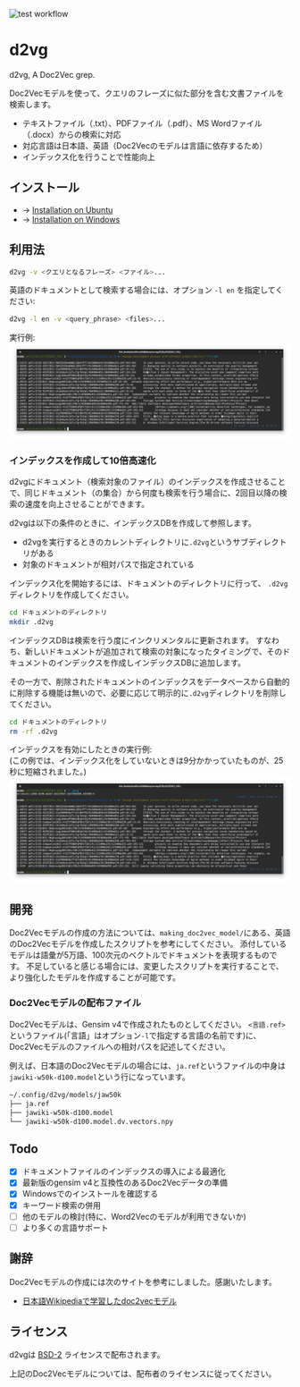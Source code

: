 ![test workflow](https://github.com/tos-kamiya/d2vg/workflows/Tests/badge.svg)

# d2vg

d2vg, A Doc2Vec grep.

Doc2Vecモデルを使って、クエリのフレーズに似た部分を含む文書ファイルを検索します。

* テキストファイル（.txt）、PDFファイル（.pdf）、MS Wordファイル（.docx）からの検索に対応
* 対応言語は日本語、英語（Doc2Vecのモデルは言語に依存するため）
* インデックス化を行うことで性能向上

## インストール

* &rarr; [Installation on Ubuntu](docs/installation-on-ubuntu.ja_JP.md)
* &rarr; [Installation on Windows](docs/installation-on-windows.ja_JP.md)

## 利用法

```sh
d2vg -v <クエリとなるフレーズ> <ファイル>...
```

英語のドキュメントとして検索する場合には、オプション `-l en` を指定してください:

```sh
d2vg -l en -v <query_phrase> <files>...
```

実行例:  
![Search in pdf files](images/example1.png)

### インデックスを作成して10倍高速化

d2vgにドキュメント（検索対象のファイル）のインデックスを作成させることで、同じドキュメント（の集合）から何度も検索を行う場合に、2回目以降の検索の速度を向上させることができます。

d2vgは以下の条件のときに、インデックスDBを作成して参照します。

* d2vgを実行するときのカレントディレクトリに`.d2vg`というサブディレクトリがある
* 対象のドキュメントが相対パスで指定されている

インデックス化を開始するには、ドキュメントのディレクトリに行って、 `.d2vg` ディレクトリを作成してください。

```sh
cd ドキュメントのディレクトリ
mkdir .d2vg
```

インデックスDBは検索を行う度にインクリメンタルに更新されます。
すなわち、新しいドキュメントが追加されて検索の対象になったタイミングで、そのドキュメントのインデックスを作成しインデックスDBに追加します。

その一方で、削除されたドキュメントのインデックスをデータベースから自動的に削除する機能は無いので、必要に応じて明示的に`.d2vg`ディレクトリを削除してください。

```sh
cd ドキュメントのディレクトリ
rm -rf .d2vg
```

インデックスを有効にしたときの実行例:  
(この例では、インデックス化をしていないときは9分かかっていたものが、25秒に短縮されました。)  
![Search in pdf files](images/example2.png)

## 開発

Doc2Vecモデルの作成の方法については、`making_doc2vec_model/`にある、英語のDoc2Vecモデルを作成したスクリプトを参考にしてください。
添付しているモデルは語彙が5万語、100次元のベクトルでドキュメントを表現するものです。
不足していると感じる場合には、変更したスクリプトを実行することで、より強化したモデルを作成することが可能です。

### Doc2Vecモデルの配布ファイル

Doc2Vecモデルは、Gensim v4で作成されたものとしてください。
`<言語.ref>`というファイル(「言語」はオプション`-l`で指定する言語の名前です)に、Doc2Vecモデルのファイルへの相対パスを記述してください。

例えば、日本語のDoc2Vecモデルの場合には、`ja.ref`というファイルの中身は`jawiki-w50k-d100.model`という行になっています。

```
~/.config/d2vg/models/jaw50k
├── ja.ref
├── jawiki-w50k-d100.model
└── jawiki-w50k-d100.model.dv.vectors.npy
```

## Todo

- [x] ドキュメントファイルのインデックスの導入による最適化
- [x] 最新版のgensim v4と互換性のあるDoc2Vecデータの準備
- [x] Windowsでのインストールを確認する
- [x] キーワード検索の併用
- [ ] 他のモデルの検討(特に、Word2Vecのモデルが利用できないか)
- [ ] より多くの言語サポート

## 謝辞

Doc2Vecモデルの作成には次のサイトを参考にしました。感謝いたします。

* [日本語Wikipediaで学習したdoc2vecモデル](https://yag-ays.github.io/project/pretrained_doc2vec_wikipedia)

## ライセンス

d2vgは [BSD-2](https://opensource.org/licenses/BSD-2-Clause) ライセンスで配布されます。

上記のDoc2Vecモデルについては、配布者のライセンスに従ってください。
